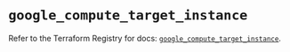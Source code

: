 # `google_compute_target_instance`

Refer to the Terraform Registry for docs: [`google_compute_target_instance`](https://registry.terraform.io/providers/hashicorp/google/6.1.0/docs/resources/compute_target_instance).
